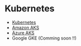 # Kubernetes

* [Kubernetes](https://github.com/fabbriciocruz/kubernetes/tree/main/k8s)
* [Amazon AKS](https://github.com/fabbriciocruz/kubernetes/tree/main/AmazonEKS)
* [Azure AKS](https://github.com/fabbriciocruz/kubernetes/tree/main/AzureAKS)
* Google GKE (Comming soon !!)